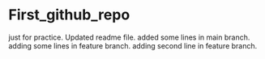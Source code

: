 # First_github_repo
just for practice.
Updated readme file.
added some lines in main branch.
adding some lines in feature branch.
adding second line in feature branch.
